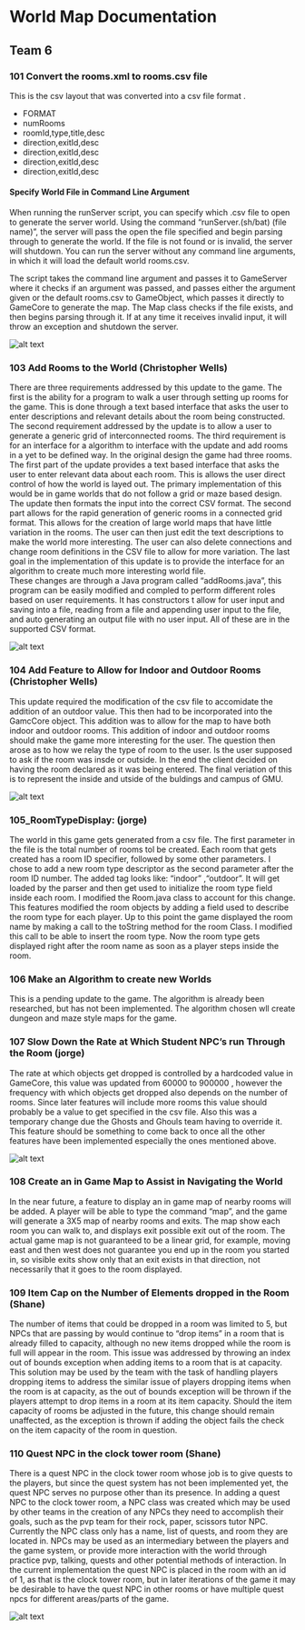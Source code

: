 # World Map Documentation

## Team 6


### 101 Convert the rooms.xml to rooms.csv file

This is the csv layout that was converted into a csv file format .

* FORMAT
* numRooms
* roomId,type,title,desc
* direction,exitId,desc
* direction,exitId,desc
* direction,exitId,desc
* direction,exitId,desc

#### Specify World File in Command Line Argument
When running the runServer script, you can specify which .csv file to open to generate the server world. Using the command “runServer.(sh/bat) (file name)”, the server will pass the open the file specified and begin parsing through to generate the world. If the file is not found or is invalid, the server will shutdown. You can run the server without any command line arguments, in which it will load the default world rooms.csv.

The script takes the command line argument and passes it to GameServer where it checks if an argument was passed, and passes either the argument given or the default rooms.csv to GameObject, which passes it directly to GameCore to generate the map. The Map class checks if the file exists, and then begins parsing through it. If at any time it receives invalid input, it will throw an exception and shutdown the server.

![alt text](https://github.com/gildir/CS321-2018F-004/blob/dev/images/WorldFileReadMe.png)

### 103 Add Rooms to the World (Christopher Wells)
There are three requirements addressed by this update to the game.  The first is the ability for a program to walk a user through setting up rooms for the game.  This is done through a text based interface that asks the user to enter descriptions and relevant details about the room being constructed.  The second requirement addressed by the update is to allow a user to generate a generic grid of interconnected rooms.  The third requirement is for an interface for a algorithm to interface with the update and add rooms in a yet to be defined way.
In the original design the game had three rooms. The first part of the update provides a text based interface that asks the user to enter relevant data about each room. This is allows the user direct control of how the world is layed out.  The primary implementation of this would be in game worlds that do not follow a grid or maze based design.  The update then formats the input into the correct CSV format. 
The second part allows for the rapid generation of generic rooms in a connected grid format.  This allows for the creation of large world maps that have little variation in the rooms.  The user can then just edit the text descriptions to make the world more interesting.  The user can also delete connections and change room definitions in the CSV file to allow for more variation.
The last goal in the implementation of this update is to provide the interface for an algorithm to create much more interesting world file.  
These changes are through a Java program called “addRooms.java”, this program can be easily modified and compled to perform different roles based on user requirements.  It has constructors t allow for user input and saving into a file, reading from a file and appending user input to the file, and auto generating an output file with no user input.  All of these are in the supported CSV format.

![alt text](https://github.com/gildir/CS321-2018F-004/blob/dev/src/addRoom_UML.jpg)


### 104 Add Feature to Allow for Indoor and Outdoor Rooms (Christopher Wells)
This update required the modification of the csv file to accomidate the addition of an outdoor value.  This then had to be incorporated into the GamcCore object. This addition was to allow for the map to have both indoor and outdoor rooms. This addition of indoor and outdoor rooms should make the game more interesting for the user.  The question then arose as to how we relay the type of room to the user. Is the user supposed to ask if the room was insde or outside. In the end the client decided on having the room declared as it was being entered. The final veriation of this is to represent the inside and utside of the buldings and campus of GMU.  

![alt text](https://github.com/gildir/CS321-2018F-004/blob/dev/images/105_RoomTypeDisplay.jpg)

### 105_RoomTypeDisplay:     (jorge)
The world in this game gets generated from a csv file. The first parameter in the file is the total number of rooms tol be created. Each room that gets created has a room ID specifier, followed by some other parameters. I chose to add a new room type descriptor as the second parameter after the room ID number. The added tag looks like: “indoor” ,“outdoor”. It will get loaded by the parser and then get used to initialize the room type field inside each room. I modified the Room.java class to account for this change. This features modified the room objects by adding a field used to describe the room type for each player. Up to this point the game displayed the room name by making a call to the toString method for the room Class. I modified this call to be able to insert the room type. Now the room type gets displayed right after the room name as soon as  a player steps inside the room. 

### 106 Make an Algorithm to create new Worlds
This is a pending update to the game.  The algorithm is already been researched, but has not been implemented.  The algorithm chosen wll create dungeon and maze style maps for the game.  

### 107 Slow Down the Rate at Which Student NPC’s run Through the Room (jorge)
The rate at which objects get dropped is controlled by a hardcoded value in GameCore, this value was updated  from 60000 to 900000 , however the frequency with which objects get dropped also depends on the number of rooms. Since later features will include more rooms this value should probably be a value to get specified in the csv file. Also this was a temporary change due the Ghosts and Ghouls team having to override it. This feature should be something to come back to once all the other features have been implemented especially the ones mentioned above. 

![alt text](https://github.com/gildir/CS321-2018F-004/blob/dev/images/107SlowDownDropRate.jpg)

### 108 Create an in Game Map to Assist in Navigating the World
In the near future, a feature to display an in game map of nearby rooms will be added. A player will be able to type the command “map”, and the game will generate a 3X5 map of nearby rooms and exits. The map show each room you can walk to, and displays exit possible exit out of the room. The actual game map is not guaranteed to be a linear grid, for example, moving east and then west does not guarantee you end up in the room you started in, so visible exits show only that an exit exists in that direction, not necessarily that it goes to the room displayed.



### 109 Item Cap on the Number of Elements dropped in the Room (Shane)
The number of items that could be dropped in a room was limited to 5, but NPCs that are passing by would continue to “drop items” in a room that is already filled to capacity, although no new items dropped while the room is full will appear in the room. This issue was addressed by throwing an index out of bounds exception when adding items to a room that is at capacity. This solution may be used by the team with the task of handling players dropping items to address the similar issue of players dropping items when the room is at capacity, as the out of bounds exception will be thrown if the players attempt to drop items in a room at its item capacity. Should the item capacity of rooms be adjusted in the future, this change should remain unaffected, as the exception is thrown if adding the object fails the check on the item capacity of the room in question.

### 110 Quest NPC in the clock tower room (Shane)
There is a quest NPC in the clock tower room whose job is to give quests to the players, but since the quest system has not been implemented yet, the quest NPC serves no purpose other than its presence. In adding a quest NPC to the clock tower room, a NPC class was created which may be used by other teams in the creation of any NPCs they need to accomplish their goals, such as the pvp team for their rock, paper, scissors tutor NPC. Currently the NPC class only has a name, list of quests, and room they are located in. NPCs may be used as an intermediary between the players and the game system, or provide more interaction with the world through practice pvp, talking, quests and other potential methods of interaction. In the current implementation the quest NPC is placed in the room with an id of 1, as that is the clock tower room, but in later iterations of the game it may be desirable to have the quest NPC in other rooms or have multiple quest npcs for different areas/parts of the game.

![alt text](https://github.com/gildir/CS321-2018F-004/blob/dev/images/NPC_UML.jpg)


